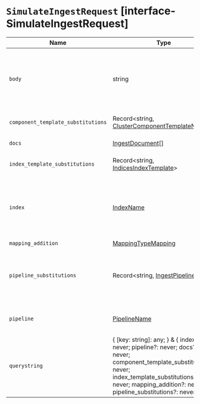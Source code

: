 # `SimulateIngestRequest` [interface-SimulateIngestRequest]

| Name | Type | Description |
| - | - | - |
| `body` | string | ({ [key: string]: any; } & { index?: never; pipeline?: never; docs?: never; component_template_substitutions?: never; index_template_substitutions?: never; mapping_addition?: never; pipeline_substitutions?: never; }) | All values in `body` will be added to the request body. |
| `component_template_substitutions` | Record<string, [ClusterComponentTemplateNode](./ClusterComponentTemplateNode.md)> | A map of component template names to substitute component template definition objects. |
| `docs` | [IngestDocument](./IngestDocument.md)[] | Sample documents to test in the pipeline. |
| `index_template_substitutions` | Record<string, [IndicesIndexTemplate](./IndicesIndexTemplate.md)> | A map of index template names to substitute index template definition objects. |
| `index` | [IndexName](./IndexName.md) | The index to simulate ingesting into. This value can be overridden by specifying an index on each document. If you specify this parameter in the request path, it is used for any documents that do not explicitly specify an index argument. |
| `mapping_addition` | [MappingTypeMapping](./MappingTypeMapping.md) | &nbsp; |
| `pipeline_substitutions` | Record<string, [IngestPipeline](./IngestPipeline.md)> | Pipelines to test. If you don’t specify the `pipeline` request path parameter, this parameter is required. If you specify both this and the request path parameter, the API only uses the request path parameter. |
| `pipeline` | [PipelineName](./PipelineName.md) | The pipeline to use as the default pipeline. This value can be used to override the default pipeline of the index. |
| `querystring` | { [key: string]: any; } & { index?: never; pipeline?: never; docs?: never; component_template_substitutions?: never; index_template_substitutions?: never; mapping_addition?: never; pipeline_substitutions?: never; } | All values in `querystring` will be added to the request querystring. |
